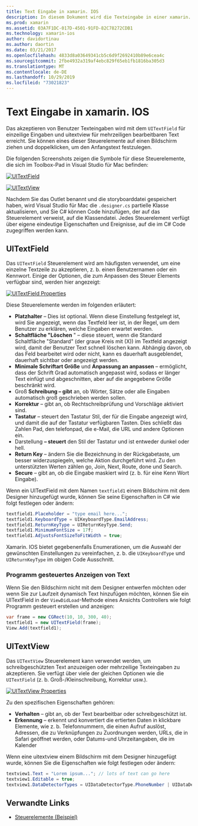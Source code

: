 ```yaml
---
title: Text Eingabe in xamarin. IOS
description: In diesem Dokument wird die Texteingabe in einer xamarin. IOS-App beschrieben. Es wird erläutert, wie UITextField und uitextview sowohl Programm gesteuert als auch im IOS-Designer verwendet werden.
ms.prod: xamarin
ms.assetid: 03A7F1DC-017D-4501-91FD-82C78272CDB1
ms.technology: xamarin-ios
author: davidortinau
ms.author: daortin
ms.date: 03/21/2017
ms.openlocfilehash: 4833d8a03649341cb5c6d9f2692410b89e6cea4c
ms.sourcegitcommit: 2fbe4932a319af4ebc829f65eb1fb1816ba305d3
ms.translationtype: MT
ms.contentlocale: de-DE
ms.lasthandoff: 10/29/2019
ms.locfileid: "73021823"
---
```

# <a name="text-input-in-xamarinios"></a>Text Eingabe in xamarin. IOS

Das akzeptieren von Benutzer Texteingaben wird mit dem `UITextField` für einzeilige Eingaben und uitextview für mehrzeiligen bearbeitbaren Text erreicht. Sie können eines dieser Steuerelemente auf einen Bildschirm ziehen und doppelklicken, um den Anfangstext festzulegen.

Die folgenden Screenshots zeigen die Symbole für diese Steuerelemente, die sich im Toolbox-Pad in Visual Studio für Mac befinden:

 [![](text-input-images/image11a.png "UITextField")](text-input-images/image11a.png#lightbox)

 [![](text-input-images/image13a.png "UITextView")](text-input-images/image13a.png#lightbox)

Nachdem Sie das Outlet benannt und die storyboarddatei gespeichert haben, wird Visual Studio für Mac die `.designer.cs` partielle Klasse aktualisieren, und Sie C# können Code hinzufügen, der auf das Steuerelement verweist, auf die Klassendatei. Jedes Steuerelement verfügt über eigene eindeutige Eigenschaften und Ereignisse, auf die im C# Code zugegriffen werden kann.

 <a name="UITextField" />

## <a name="uitextfield"></a>UITextField

Das `UITextField` Steuerelement wird am häufigsten verwendet, um eine einzelne Textzeile zu akzeptieren, z. b. einen Benutzernamen oder ein Kennwort. Einige der Optionen, die zum Anpassen des Steuer Elements verfügbar sind, werden hier angezeigt:

 [![](text-input-images/image15a.png "UITextField Properties")](text-input-images/image15a.png#lightbox)

Diese Steuerelemente werden im folgenden erläutert:

- **Platzhalter** – Dies ist optional. Wenn diese Einstellung festgelegt ist, wird Sie angezeigt, wenn das Textfeld leer ist, in der Regel, um dem Benutzer zu erklären, welche Eingaben erwartet werden.
- **Schaltfläche "Löschen** " – diese steuert, wenn die Standard Schaltfläche "Standard" (der graue Kreis mit (X)) im Textfeld angezeigt wird, damit der Benutzer Text schnell löschen kann. Abhängig davon, ob das Feld bearbeitet wird oder nicht, kann es dauerhaft ausgeblendet, dauerhaft sichtbar oder angezeigt werden.
- **Minimale Schriftart Größe** und **Anpassung an anpassen** – ermöglicht, dass der Schrift Grad automatisch angepasst wird, sodass er länger Text einfügt und abgeschnitten, aber auf die angegebene Größe beschränkt wird.
- Groß **Schreibung – gibt** an, ob Wörter, Sätze oder alle Eingaben automatisch groß geschrieben werden sollen.
- **Korrektur** – gibt an, ob Rechtschreibprüfung und Vorschläge aktiviert sind.
- **Tastatur** – steuert den Tastatur Stil, der für die Eingabe angezeigt wird, und damit die auf der Tastatur verfügbaren Tasten. Dies schließt das Zahlen Pad, den telefonpad, die e-Mail, die URL und andere Optionen ein.
- Darstellung **– steuert** den Stil der Tastatur und ist entweder dunkel oder hell.
- **Return Key** – ändern Sie die Bezeichnung in der Rückgabetaste, um besser widerzuspiegeln, welche Aktion durchgeführt wird. Zu den unterstützten Werten zählen go, Join, Next, Route, done und Search.
- **Secure** – gibt an, ob die Eingabe maskiert wird (z. b. für eine Kenn Wort Eingabe).

Wenn ein UITextField mit dem Namen `textfield1` einem Bildschirm mit dem Designer hinzugefügt wurde, können Sie seine Eigenschaften in C# wie folgt festlegen oder ändern:

```csharp
textfield1.Placeholder = "type email here...";
textfield1.KeyboardType = UIKeyboardType.EmailAddress;
textfield1.ReturnKeyType = UIReturnKeyType.Send;
textfield1.MinimumFontSize = 17f;
textfield1.AdjustsFontSizeToFitWidth = true;
```

Xamarin. IOS bietet gegebenenfalls Enumerationen, um die Auswahl der gewünschten Einstellungen zu vereinfachen, z. b. die `UIKeyboardType` und `UIReturnKeyType` im obigen Code Ausschnitt.

### <a name="display-text-programmatically"></a>Programm gesteuertes Anzeigen von Text

Wenn Sie den Bildschirm nicht mit dem Designer entwerfen möchten oder wenn Sie zur Laufzeit dynamisch Text hinzufügen möchten, können Sie ein UITextField in der `ViewDidLoad`-Methode eines Ansichts Controllers wie folgt Programm gesteuert erstellen und anzeigen:

```csharp
var frame = new CGRect(10, 10, 300, 40);
textfield1 = new UITextField(frame);
View.Add(textfield1);
```

 <a name="UITextView" />

## <a name="uitextview"></a>UITextView

Das `UITextView` Steuerelement kann verwendet werden, um schreibgeschützten Text anzuzeigen oder mehrzeilige Texteingaben zu akzeptieren. Sie verfügt über viele der gleichen Optionen wie die `UITextField` (z. b. Groß-/Kleinschreibung, Korrektur usw.).

 [![](text-input-images/image16a.png "UITextView Properties")](text-input-images/image16a.png#lightbox)

Zu den spezifischen Eigenschaften gehören:

- **Verhalten** – gibt an, ob der Text bearbeitbar oder schreibgeschützt ist.
- **Erkennung** – erkennt und konvertiert die ertierten Daten in klickbare Elemente, wie z. b. Telefonnummern, die einen Aufruf auslöst, Adressen, die zu Verknüpfungen zu Zuordnungen werden, URLs, die in Safari geöffnet werden, oder Datums-und Uhrzeitangaben, die im Kalender

Wenn eine uitextview einem Bildschirm mit dem Designer hinzugefügt wurde, können Sie die Eigenschaften wie folgt festlegen oder ändern:

```csharp
textview1.Text = "Lorem ipsum..."; // lots of text can go here
textview1.Editable = true;
textview1.DataDetectorTypes = UIDataDetectorType.PhoneNumber | UIDataDetectorType.Link;
```

## <a name="related-links"></a>Verwandte Links

- [Steuerelemente (Beispiel)](https://docs.microsoft.com/samples/xamarin/ios-samples/controls)
